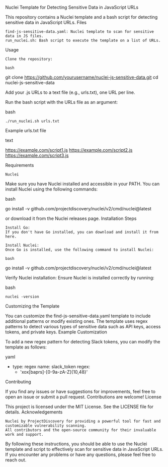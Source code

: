 Nuclei Template for Detecting Sensitive Data in JavaScript URLs

This repository contains a Nuclei template and a bash script for detecting sensitive data in JavaScript URLs.
Files

    find-js-sensitive-data.yaml: Nuclei template to scan for sensitive data in JS files.
    run_nuclei.sh: Bash script to execute the template on a list of URLs.

Usage

    Clone the repository:

    bash

git clone https://github.com/yourusername/nuclei-js-sensitive-data.git
cd nuclei-js-sensitive-data

Add your .js URLs to a text file (e.g., urls.txt), one URL per line.

Run the bash script with the URLs file as an argument:

bash

    ./run_nuclei.sh urls.txt

Example urls.txt file

text

https://example.com/script1.js
https://example.com/script2.js
https://example.com/script3.js

Requirements

    Nuclei

Make sure you have Nuclei installed and accessible in your PATH. You can install Nuclei using the following commands:

bash

go install -v github.com/projectdiscovery/nuclei/v2/cmd/nuclei@latest

or download it from the Nuclei releases page.
Installation Steps

    Install Go:
    If you don't have Go installed, you can download and install it from here.

    Install Nuclei:
    Once Go is installed, use the following command to install Nuclei:

    bash

go install -v github.com/projectdiscovery/nuclei/v2/cmd/nuclei@latest

Verify Nuclei installation:
Ensure Nuclei is installed correctly by running:

bash

    nuclei -version

Customizing the Template

You can customize the find-js-sensitive-data.yaml template to include additional patterns or modify existing ones. The template uses regex patterns to detect various types of sensitive data such as API keys, access tokens, and private keys.
Example Customization

To add a new regex pattern for detecting Slack tokens, you can modify the template as follows:

yaml

- type: regex
  name: slack_token
  regex:
    - 'xox[baprs]-[0-9a-zA-Z]{10,48}'

Contributing

If you find any issues or have suggestions for improvements, feel free to open an issue or submit a pull request. Contributions are welcome!
License

This project is licensed under the MIT License. See the LICENSE file for details.
Acknowledgements

    Nuclei by ProjectDiscovery for providing a powerful tool for fast and customizable vulnerability scanning.
    All contributors and the open-source community for their invaluable work and support.

By following these instructions, you should be able to use the Nuclei template and script to effectively scan for sensitive data in JavaScript URLs. If you encounter any problems or have any questions, please feel free to reach out.
